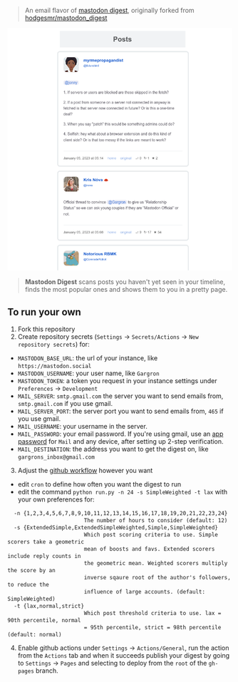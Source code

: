 > An email flavor of [mastodon digest](https://github.com/mauforonda/mastodon_digest), originally forked from [hodgesmr/mastodon_digest](https://github.com/hodgesmr/mastodon_digest)

![](howitlooks.png "How it would look in your inbox")

> **Mastodon Digest** scans posts you haven't yet seen in your timeline, finds the most popular ones and shows them to you in a pretty page. 

## To run your own

1. Fork this repository
2. Create repository secrets (`Settings` → `Secrets/Actions` → `New repository secrets`) for:
  - `MASTODON_BASE_URL`: the url of your instance, like `https://mastodon.social`
  - `MASTODON_USERNAME`: your user name, like `Gargron`
  - `MASTODON_TOKEN`: a token you request in your instance settings under `Preferences` → `Development`
  - `MAIL_SERVER`: `smtp.gmail.com` the server you want to send emails from, `smtp.gmail.com` if you use gmail.
  - `MAIL_SERVER_PORT`:  the server port you want to send emails from, `465` if you use gmail.
  - `MAIL_USERNAME`: your username in the server.
  - `MAIL_PASSWORD`: your email password. If you're using gmail, use an [app password](https://support.google.com/accounts/answer/185833?hl=en) for `Mail` and any device, after setting up 2-step verification.
  - `MAIL_DESTINATION`: the address you want to get the digest on, like `gargrons_inbox@gmail.com`
3. Adjust the [github workflow](.github/workflows/update.yml) however you want
  - edit `cron` to define how often you want the digest to run
  - edit the command `python run.py -n 24 -s SimpleWeighted -t lax` with your own preferences for:
```
  -n {1,2,3,4,5,6,7,8,9,10,11,12,13,14,15,16,17,18,19,20,21,22,23,24}
                        The number of hours to consider (default: 12)
  -s {ExtendedSimple,ExtendedSimpleWeighted,Simple,SimpleWeighted}
                        Which post scoring criteria to use. Simple scorers take a geometric
                        mean of boosts and favs. Extended scorers include reply counts in
                        the geometric mean. Weighted scorers multiply the score by an
                        inverse sqaure root of the author's followers, to reduce the
                        influence of large accounts. (default: SimpleWeighted)
  -t {lax,normal,strict}
                        Which post threshold criteria to use. lax = 90th percentile, normal
                        = 95th percentile, strict = 98th percentile (default: normal)
```
4. Enable github actions under `Settings` → `Actions/General`,  run the action from the `Actions` tab and when it succeeds publish your digest by going to `Settings` → `Pages` and selecting to deploy from the `root` of the `gh-pages` branch. 
